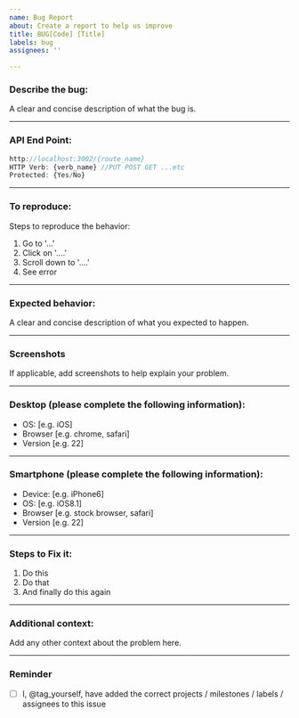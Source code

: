 ```yaml
---
name: Bug Report
about: Create a report to help us improve
title: BUG[Code] [Title]
labels: bug
assignees: ''

---
```


### Describe the bug:
A clear and concise description of what the bug is.

---
### API End Point:
```javascript
http://localhost:3002/{route_name}
HTTP Verb: {verb_name} //PUT POST GET ...etc
Protected: {Yes/No}
```
---
### To reproduce:
Steps to reproduce the behavior:
1. Go to '...'
2. Click on '....'
3. Scroll down to '....'
4. See error
---
### Expected behavior:
A clear and concise description of what you expected to happen.

---
### Screenshots
If applicable, add screenshots to help explain your problem.

---
### Desktop (please complete the following information):
 - OS: [e.g. iOS]
 - Browser [e.g. chrome, safari]
 - Version [e.g. 22]
---
### Smartphone (please complete the following information):
 - Device: [e.g. iPhone6]
 - OS: [e.g. iOS8.1]
 - Browser [e.g. stock browser, safari]
 - Version [e.g. 22]
---
### Steps to Fix it:
1. Do this
2. Do that
3. And finally do this again
---
### Additional context:
Add any other context about the problem here.

---
### Reminder

- [ ] I, @tag_yourself, have added the correct projects / milestones / labels / assignees to this issue
